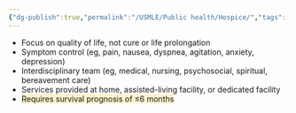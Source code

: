 ```yaml
---
{"dg-publish":true,"permalink":"/USMLE/Public health/Hospice/","tags":["t1"]}
---
```


- Focus on quality of life, not cure or life prolongation
- Symptom control (eg, pain, nausea, dyspnea, agitation, anxiety, depression)
- Interdisciplinary team (eg, medical, nursing, psychosocial, spiritual, bereavement care)
- Services provided at home, assisted-living facility, or dedicated facility
- <span style="background:rgba(240, 200, 0, 0.2)">Requires survival prognosis of ≤6 months</span>
